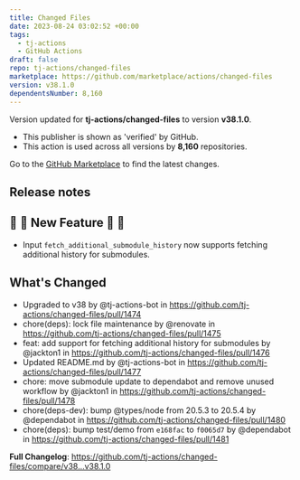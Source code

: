 ```yaml
---
title: Changed Files
date: 2023-08-24 03:02:52 +00:00
tags:
  - tj-actions
  - GitHub Actions
draft: false
repo: tj-actions/changed-files
marketplace: https://github.com/marketplace/actions/changed-files
version: v38.1.0
dependentsNumber: 8,160
---
```



Version updated for **tj-actions/changed-files** to version **v38.1.0**.
- This publisher is shown as 'verified' by GitHub.
- This action is used across all versions by **8,160** repositories.

Go to the [GitHub Marketplace](https://github.com/marketplace/actions/changed-files) to find the latest changes.

## Release notes

## 🚀 🚀 New Feature 🚀 🚀 
* Input `fetch_additional_submodule_history`  now supports fetching additional history for submodules.

## What's Changed
* Upgraded to v38 by @tj-actions-bot in https://github.com/tj-actions/changed-files/pull/1474
* chore(deps): lock file maintenance by @renovate in https://github.com/tj-actions/changed-files/pull/1475
* feat: add support for fetching additional history for submodules by @jackton1 in https://github.com/tj-actions/changed-files/pull/1476
* Updated README.md by @tj-actions-bot in https://github.com/tj-actions/changed-files/pull/1477
* chore: move submodule update to dependabot and remove unused workflow by @jackton1 in https://github.com/tj-actions/changed-files/pull/1478
* chore(deps-dev): bump @types/node from 20.5.3 to 20.5.4 by @dependabot in https://github.com/tj-actions/changed-files/pull/1480
* chore(deps): bump test/demo from `e168fac` to `f0065d7` by @dependabot in https://github.com/tj-actions/changed-files/pull/1481


**Full Changelog**: https://github.com/tj-actions/changed-files/compare/v38...v38.1.0

